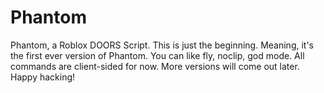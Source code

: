 # Phantom
Phantom, a Roblox DOORS Script. This is just the beginning. Meaning, it's the first ever version of Phantom. You can like fly, noclip, god mode. All commands are client-sided for now. More versions will come out later. Happy hacking!
